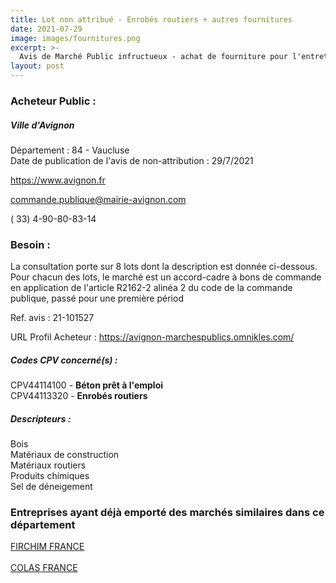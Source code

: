 ```yaml
---
title: Lot non attribué - Enrobés routiers + autres fournitures
date: 2021-07-29
image: images/fournitures.png
excerpt: >-
  Avis de Marché Public infructueux - achat de fourniture pour l'entretien des espaces publics- années 2021-2024
layout: post
---
```


### Acheteur Public :
##### Ville d'Avignon
Département : 84 - Vaucluse<br/>
Date de publication de l'avis de non-attribution : 29/7/2021


https://www.avignon.fr

commande.publique@mairie-avignon.com

( 33) 4-90-80-83-14
### Besoin :

La consultation porte sur 8 lots dont la description est donnée ci-dessous. Pour chacun des lots, le marché est un accord-cadre à bons de commande en application de l'article R2162-2 alinéa 2 du code de la commande publique, passé pour une première périod

Ref. avis : 21-101527

URL Profil Acheteur : https://avignon-marchespublics.omnikles.com/

##### Codes CPV concerné(s) :
CPV44114100 - **Béton prêt à l'emploi** <br/>
CPV44113320 - **Enrobés routiers** <br/>

##### Descripteurs :
Bois <br/>
Matériaux de construction <br/>
Matériaux routiers <br/>
Produits chimiques <br/>
Sel de déneigement <br/>

### Entreprises ayant déjà emporté des marchés similaires dans ce département
<a href="/entreprise-547/siren-327511218">FIRCHIM FRANCE</a><br/><br/>
<a href="/entreprise-547/siren-329338883">COLAS FRANCE</a><br/><br/>
